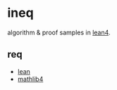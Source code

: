 # ineq
algorithm & proof samples in [lean4](https://github.com/leanprover/lean4).

## req

- [lean](https://github.com/leanprover/lean4)
- [mathlib4](https://github.com/leanprover-community/mathlib4)


